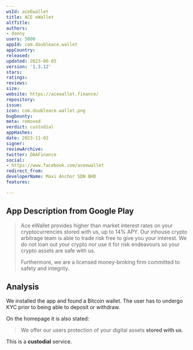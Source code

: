 ```yaml
---
wsId: aceEwallet
title: ACE eWallet
altTitle: 
authors:
- danny
users: 5000
appId: com.doubleace.wallet
appCountry: 
released: 
updated: 2023-06-05
version: '1.3.12'
stars: 
ratings: 
reviews: 
size: 
website: https://acewallet.finance/
repository: 
issue: 
icon: com.doubleace.wallet.png
bugbounty: 
meta: removed
verdict: custodial
appHashes: 
date: 2023-11-02
signer: 
reviewArchive: 
twitter: DAAFinance
social:
- https://www.facebook.com/aceewallet
redirect_from: 
developerName: Maxi Anchor SDN BHD
features: 

---
```


## App Description from Google Play 

> Ace eWallet provides higher than market interest rates on your cryptocurrencies stored with us, up to 14% APY. Our inhouse crypto arbitrage team is able to trade risk free to give you your interest. We do not loan out your crypto nor use it for risk endeavours so your crypto assets are safe with us.
>
> Furthermore, we are a licensed money-broking firm committed to safety and integrity. 

## Analysis 

We installed the app and found a Bitcoin wallet. The user has to undergo KYC prior to being able to deposit or withdraw. 

On the homepage it is also stated: 

>  We offer our users protection of your digital assets **stored with us**.

This is a **custodial** service.